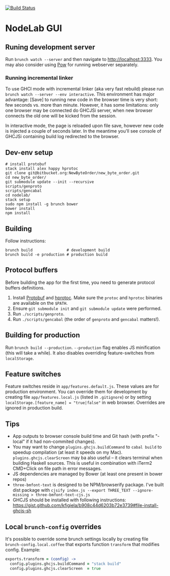 [![Build Status](http://cd.newbyteorder.com/api/badge/bitbucket.org/NewByteOrder/new_byte_order/status.svg?branch=master)](http://cd.newbyteorder.com/bitbucket.org/NewByteOrder/new_byte_order)

# NodeLab GUI

## Runing development server

Run `brunch watch --server` and then navigate to [http://localhost:3333](http://localhost:3333). You may also consider using [Pow](http://pow.cx) for running webserver separately.

### Running incremental linker

To use GHCI mode with incremental linker (aka very fast rebuild) please run `brunch watch --server --env interactive`. This environment has major advantage: [Save] to running new code in the browser time is very short: few seconds vs. more than minute. However, it has some limitations: only one browser may be connected do GHCJSi server, when new browser connects the old one will be kicked from the session.

In interactive mode, the page is reloaded upon file save, however new code is injected a couple of seconds later. In the meantime you'll see console of GHCJSi containing build log redirected to the browser.


## Dev-env setup

```
# install protobuf
stack install alex happy hprotoc
git clone git@bitbucket.org:NewByteOrder/new_byte_order.git
cd new_byte_order/
git submodule update --init --recursive
scripts/genproto
scripts/gencabal
cd nodelab/
stack setup
sudo npm install -g brunch bower
bower install
npm install
```

## Building

Follow instructions:
```
brunch build               # development build
brunch build -e production # production build
```

## Protocol buffers

Before building the app for the first time, you need to generate protocol buffers definitions.
1. Install [Protobuf](https://github.com/google/protobuf) and [hprotoc](https://hackage.haskell.org/package/hprotoc). Make sure the `protoc` and `hprotoc` binaries are available on the `$PATH`.
2. Ensure `git submodule init` and `git submodule update` were performed.
3. Run `./scripts/genproto`.
4. Run `./scripts/gencabal` (the order of `genproto` and `gencabal` matters!).

## Building for production

Run `brunch build --production`. `--production` flag enables JS minification (this will take a while). It also disables overriding feature-switches from `localStorage`.

## Feature switches

Feature switches reside in `app/features.default.js`. These values are for production environment. You can override them for development by creating file `app/features.local.js` (listed in `.gitignore`) or by setting `localStorage.[feature_name] = "true|false"` in web browser. Overrides are ignored in production build.

## Tips

* App outputs to browser console build time and Git hash (with prefix "-local" if it had non-commited changes).
* You may want to change `plugins.ghcjs.buildCommand` to `cabal build` to speedup compilation (at least it speeds on my Mac). `plugins.ghcjs.clearScreen` may ba also useful – it clears terminal when building Haskell sources. This is useful in combination with iTerm2 CMD+Click on file path in error messages.
* JS dependencies are managed by Bower (at least one present in bower repos)
* `three-bmfont-text` is designed to be NPM/browserify package. I've built dist package with `cjsify index.js --export THREE_TEXT --ignore-missing > three-bmfont-text-cjs.js`
* GHCJS should be installed with following instructions: https://gist.github.com/kfigiela/b908c44d6203b72e3739#file-install-ghcjs-sh

## Local `brunch-config` overrides

It's possible to override some brunch settings locally by creating file `brunch-config.local.coffee` that exports function `transform` that modifies config. Example:

```coffee
exports.transform = (config) ->
  config.plugins.ghcjs.buildCommand = "stack build"
  config.plugins.ghcjs.clearScreen  = true
```
